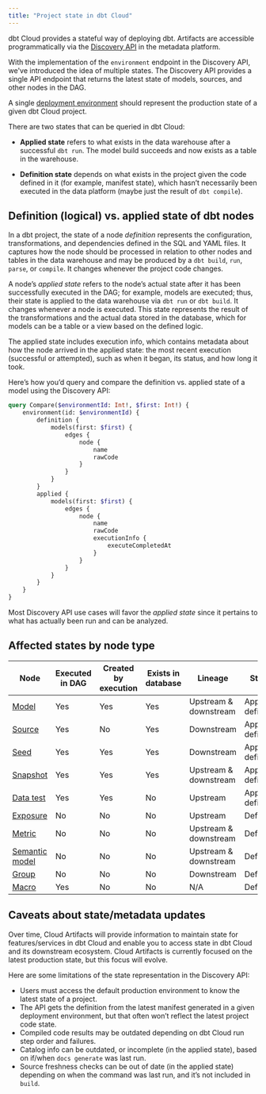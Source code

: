 ```yaml
---
title: "Project state in dbt Cloud"
---
```


dbt Cloud provides a stateful way of deploying dbt. Artifacts are accessible programmatically via the [Discovery API](/docs/dbt-cloud-apis/discovery-querying) in the metadata platform.

With the implementation of the `environment` endpoint in the Discovery API, we've introduced the idea of multiple states. The Discovery API provides a single API endpoint that returns the latest state of models, sources, and other nodes in the DAG. 

A single [deployment environment](/docs/environments-in-dbt) should represent the production state of a given dbt Cloud project.

There are two states that can be queried in dbt Cloud:

- **Applied state** refers to what exists in the data warehouse after a successful `dbt run`. The model build succeeds and now exists as a table in the warehouse.
    
- **Definition state** depends on what exists in the project given the code defined in it (for example, manifest state), which hasn’t necessarily been executed in the data platform (maybe just the result of `dbt compile`).

## Definition (logical) vs. applied state of dbt nodes

In a dbt project, the state of a node _definition_ represents the configuration, transformations, and dependencies defined in the SQL and YAML files. It captures how the node should be processed in relation to other nodes and tables in the data warehouse and may be produced by a `dbt build`, `run`, `parse`, or `compile`. It changes whenever the project code changes. 

A node’s _applied state_ refers to the node’s actual state after it has been successfully executed in the DAG; for example, models are executed; thus, their state is applied to the data warehouse via `dbt run` or `dbt build`. It changes whenever a node is executed. This state represents the result of the transformations and the actual data stored in the database, which for models can be a table or a view based on the defined logic.

The applied state includes execution info, which contains metadata about how the node arrived in the applied state: the most recent execution (successful or attempted), such as when it began, its status, and how long it took.

Here’s how you’d query and compare the definition  vs. applied state of a model using the Discovery API: 

```graphql
query Compare($environmentId: Int!, $first: Int!) {
	environment(id: $environmentId) {
		definition {
			models(first: $first) {
				edges {
					node {
						name
						rawCode
					}
				}
			}
		}
		applied {
			models(first: $first) {
				edges {
					node {
						name
						rawCode 
						executionInfo {
							executeCompletedAt
						}
					}
				}
			}
		}
	}
}

```

Most Discovery API use cases will favor the _applied state_ since it pertains to what has actually been run and can be analyzed.
 
## Affected states by node type

| Node                                          | Executed in DAG  | Created by execution | Exists in database | Lineage               | States               |
|-----------------------------------------------|------------------|----------------------|--------------------|-----------------------|----------------------|
| [Model](/docs/build/models)                   | Yes              | Yes                  | Yes                | Upstream & downstream | Applied & definition |
| [Source](/docs/build/sources)                 | Yes              | No                   | Yes                | Downstream            | Applied & definition |
| [Seed](/docs/build/seeds)                     | Yes              | Yes                  | Yes                | Downstream            | Applied & definition |
| [Snapshot](/docs/build/snapshots)             | Yes              | Yes                  | Yes                | Upstream & downstream | Applied & definition |
| [Data test](/docs/build/data-tests)           | Yes              | Yes                  | No                 | Upstream              | Applied & definition |
| [Exposure](/docs/build/exposures)             | No               | No                   | No                 | Upstream              | Definition           |
| [Metric](/docs/build/metrics-overview)     | No               | No                   | No                 | Upstream & downstream | Definition           |
| [Semantic model](/docs/build/semantic-models) | No               | No                   | No                 | Upstream & downstream | Definition           |
| [Group](/docs/build/groups)                   | No               | No                   | No                 | Downstream            | Definition           |
| [Macro](/docs/build/jinja-macros)             | Yes              | No                   | No                 | N/A                   | Definition           |

## Caveats about state/metadata updates 

Over time, Cloud Artifacts will provide information to maintain state for features/services in dbt Cloud and enable you to access state in dbt Cloud and its downstream ecosystem. Cloud Artifacts is currently focused on the latest production state, but this focus will evolve.

Here are some limitations of the state representation in the Discovery API:

- Users must access the default production environment to know the latest state of a project.
- The API gets the definition from the latest manifest generated in a given deployment environment, but that often won’t reflect the latest project code state.
- Compiled code results may be outdated depending on dbt Cloud run step order and failures.
- Catalog info can be outdated, or incomplete (in the applied state), based on if/when `docs generate` was last run.
- Source freshness checks can be out of date (in the applied state) depending on when the command was last run, and it’s not included in `build`. 
